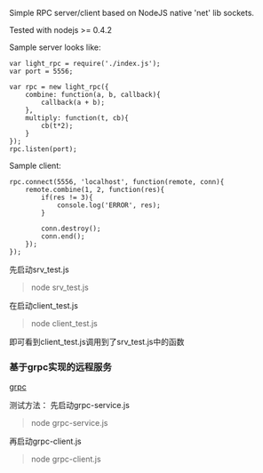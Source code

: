 Simple RPC server/client based on NodeJS native 'net' lib sockets. 

Tested with nodejs >= 0.4.2

Sample server looks like:

	var light_rpc = require('./index.js');
	var port = 5556;

	var rpc = new light_rpc({
		combine: function(a, b, callback){
			callback(a + b);
		},
		multiply: function(t, cb){
			cb(t*2);
		}
	});
	rpc.listen(port);


Sample client:

	rpc.connect(5556, 'localhost', function(remote, conn){
		remote.combine(1, 2, function(res){
			if(res != 3){
				console.log('ERROR', res);
			}

			conn.destroy();
			conn.end();
		});
	});

先启动srv_test.js
> node srv_test.js

在启动client_test.js
> node client_test.js

即可看到client_test.js调用到了srv_test.js中的函数

 ### 基于grpc实现的远程服务

[grpc](https://github.com/grpc/grpc-node)

测试方法：
先启动grpc-service.js
> node grpc-service.js

再启动grpc-client.js
> node grpc-client.js
